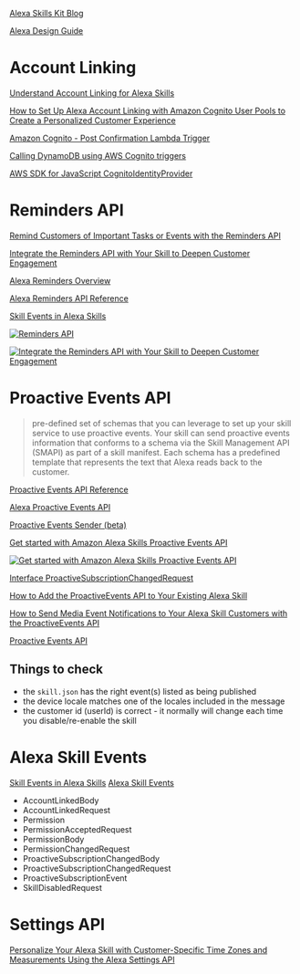 [Alexa Skills Kit Blog](https://developer.amazon.com/en-US/blogs/alexa/alexa-skills-kit)

[Alexa Design Guide](https://developer.amazon.com/en-US/docs/alexa/alexa-design/get-started.html)

# Account Linking

[Understand Account Linking for Alexa Skills](https://developer.amazon.com/en-US/docs/alexa/account-linking/understand-account-linking.html)

[How to Set Up Alexa Account Linking with Amazon Cognito User Pools to Create a Personalized Customer Experience](https://developer.amazon.com/en-US/blogs/alexa/alexa-skills-kit/2019/11/how-to-set-up-alexa-account-linking-with-amazon-cognito-user-pools-to-create-a-personalized-customer-experience)

[Amazon Cognito - Post Confirmation Lambda Trigger](https://docs.amazonaws.cn/en_us/cognito/latest/developerguide/user-pool-lambda-post-confirmation.html)

[Calling DynamoDB using AWS Cognito triggers](https://docs.amplify.aws/guides/functions/cognito-trigger-lambda-dynamodb/q/platform/js)

[AWS SDK for JavaScript CognitoIdentityProvider](https://docs.aws.amazon.com/AWSJavaScriptSDK/v3/latest/clients/client-cognito-identity-provider/index.html)

# Reminders API

[Remind Customers of Important Tasks or Events with the Reminders API](https://developer.amazon.com/blogs/alexa/post/e65a0e17-2716-4714-8d02-a50210fdd494/now-available-enable-reminders-for-your-skills-with-alexa-reminders-api)

[Integrate the Reminders API with Your Skill to Deepen Customer Engagement](https://developer.amazon.com/en-US/blogs/alexa/alexa-skills-kit/2019/08/integrate-the-reminders-api-with-your-skill-to-deepen-customer-engagement1)

[Alexa Reminders Overview](https://developer.amazon.com/en-US/docs/alexa/smapi/alexa-reminders-overview.html)

[Alexa Reminders API Reference](https://developer.amazon.com/en-US/docs/alexa/smapi/alexa-reminders-api-reference.html)

[Skill Events in Alexa Skills](https://developer.amazon.com/en-US/docs/alexa/smapi/skill-events-in-alexa-skills.html#use-events-in-your-skill-service)

[![Reminders API](https://img.youtube.com/vi/2OtvOeo0fqQ/0.jpg)](https://www.youtube.com/watch?v=2OtvOeo0fqQ)

[![Integrate the Reminders API with Your Skill to Deepen Customer Engagement](https://img.youtube.com/vi/eF7R4BEFu5c/0.jpg)](https://www.youtube.com/watch?v=eF7R4BEFu5c)

# Proactive Events API

> pre-defined set of schemas that you can leverage to set up your skill service to use proactive events. Your skill can send proactive events information that conforms to a schema via the Skill Management API (SMAPI) as part of a skill manifest. Each schema has a predefined template that represents the text that Alexa reads back to the customer.

[Proactive Events API Reference](https://developer.amazon.com/en-US/docs/alexa/smapi/proactive-events-api.html)

[Alexa Proactive Events API](https://github.com/alexa/alexa-cookbook/tree/master/feature-demos/skill-demo-proactive-events)

[Proactive Events Sender (beta)](https://proactive.voicefirst.tools/)

[Get started with Amazon Alexa Skills Proactive Events API](https://medium.com/swlh/get-started-with-amazon-alexa-skills-proactive-events-api-5b082bcb282c)

[![Get started with Amazon Alexa Skills Proactive Events API](https://img.youtube.com/vi/6Ul_ry2hq2w/0.jpg)](https://www.youtube.com/watch?v=6Ul_ry2hq2w)

[Interface ProactiveSubscriptionChangedRequest](http://ask-sdk-node-typedoc.s3-website-us-east-1.amazonaws.com/interfaces/events.skillevents.proactivesubscriptionchangedrequest.html#body)

[How to Add the ProactiveEvents API to Your Existing Alexa Skill](https://developer.amazon.com/blogs/alexa/post/a01f8f67-60f8-4f1b-9f9e-70f7bfe8e38b/how-to-add-the-proactiveevents-api-to-your-existing-alexa-skill)

[How to Send Media Event Notifications to Your Alexa Skill Customers with the ProactiveEvents API](https://developer.amazon.com/blogs/alexa/post/bbf23596-766a-4e7c-8d74-cbfc234b6791/how-to-send-media-event-notifications-to-your-alexa-skill-customers)

[Proactive Events API](https://www.jovo.tech/docs/v2/amazon-alexa/proactive-events)

## Things to check

- the `skill.json` has the right event(s) listed as being published
- the device locale matches one of the locales included in the message
- the customer id (userId) is correct - it normally will change each time you disable/re-enable the skill

# Alexa Skill Events

[Skill Events in Alexa Skills](https://developer.amazon.com/en-US/docs/alexa/smapi/skill-events-in-alexa-skills.html)
[Alexa Skill Events](http://ask-sdk-node-typedoc.s3-website-us-east-1.amazonaws.com/modules/events.skillevents.html)

- AccountLinkedBody
- AccountLinkedRequest
- Permission
- PermissionAcceptedRequest
- PermissionBody
- PermissionChangedRequest
- ProactiveSubscriptionChangedBody
- ProactiveSubscriptionChangedRequest
- ProactiveSubscriptionEvent
- SkillDisabledRequest

# Settings API

[Personalize Your Alexa Skill with Customer-Specific Time Zones and Measurements Using the Alexa Settings API](https://developer.amazon.com/blogs/alexa/post/c2ba44fa-4bd8-4b49-925d-29dbc0330b1e/personalize-your-alexa-skill-with-customer-specific-time-zones-and-measurements-using-the-alexa-settings-api)

